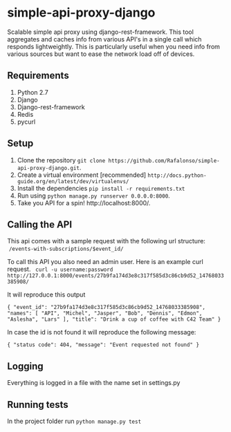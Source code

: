 # simple-api-proxy-django
Scalable simple api proxy using django-rest-framework. This tool aggregates and caches info from various API's in a single call which responds lightweightly. This is particularly useful when you need info from various sources but want to ease the network load off of devices.

## Requirements
1. Python 2.7
2. Django
3. Django-rest-framework
4. Redis
5. pycurl

## Setup
 1. Clone the repository
    `git clone https://github.com/Rafalonso/simple-api-proxy-django.git`.
 2. Create a virtual environment [recommended]
    `http://docs.python-guide.org/en/latest/dev/virtualenvs/`
 3. Install the dependencies `pip install -r requirements.txt`
 4. Run using `python manage.py runserver 0.0.0.0:8000`.
 5. Take you API for a spin! http://localhost:8000/.

## Calling the API

This api comes with a sample request with the following url structure:
  `/events-with-subscriptions/$event_id/`
  
To call this API you also need an admin user. Here is an example curl request.
  ` curl -u username:password http://127.0.0.1:8000/events/27b9fa174d3e8c317f585d3c86cb9d52_14768033385908/`
  
It will reproduce this output

`{
    "event_id": "27b9fa174d3e8c317f585d3c86cb9d52_14768033385908",
    "names": [
        "API",
        "Michel",
        "Jasper",
        "Bob",
        "Dennis",
        "Edmon",
        "Aslesha",
        "Lars"
    ],
    "title": "Drink a cup of coffee with C42 Team"
}`

In case the id is not found it will reproduce the following message:

`{
    "status code": 404,
    "message": "Event requested not found"
}`

## Logging

Everything is logged in a file with the name set in settings.py


## Running tests
In the project folder run `python manage.py test`
